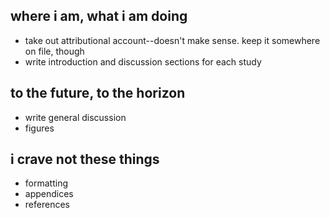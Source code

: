 ## where i am, what i am doing

* take out attributional account--doesn't make sense. keep it somewhere on file, though
* write introduction and discussion sections for each study  

## to the future, to the horizon

* write general discussion  
* figures  

## i crave not these things

* formatting  
* appendices  
* references  
